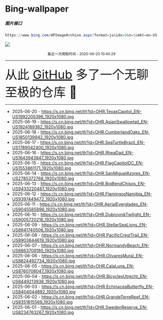 # Bing-wallpaper

##### 图片接口

```powershell
https://www.bing.com/HPImageArchive.aspx?format=js&idx=0&n=1&mkt=en-US
```

 ![](https://s.cn.bing.net/th?id=OHR.TexasCapitol_EN-US1992205396_1920x1080.jpg)

<p align='center' >
    <small>
        最近一次爬取时间 - 2025-06-20 10:45:29
    </small>
    <br>
    <hr>
    <font size=7>
        <small>
           从此 <a href='https://github.com/'>GitHub</a> 多了一个无聊至极的仓库  🍳
        </small>
    </font>
    <hr>
</p>


- 2025-06-20 - https://s.cn.bing.net/th?id=OHR.TexasCapitol_EN-US1992205396_1920x1080.jpg 
- 2025-06-19 - https://s.cn.bing.net/th?id=OHR.AsianSwallowtail_EN-US1924189362_1920x1080.jpg 
- 2025-06-18 - https://s.cn.bing.net/th?id=OHR.CumberlandOaks_EN-US1850139942_1920x1080.jpg 
- 2025-06-17 - https://s.cn.bing.net/th?id=OHR.SeaTurtleBrazil_EN-US1789042400_1920x1080.jpg 
- 2025-06-16 - https://s.cn.bing.net/th?id=OHR.RheaDad_EN-US1643943847_1920x1080.jpg 
- 2025-06-15 - https://s.cn.bing.net/th?id=OHR.FlagCapitolDC_EN-US1553861171_1920x1080.jpg 
- 2025-06-14 - https://s.cn.bing.net/th?id=OHR.SanMiguelAzores_EN-US2785372768_1920x1080.jpg 
- 2025-06-13 - https://s.cn.bing.net/th?id=OHR.BigBendChisos_EN-US9433220487_1920x1080.jpg 
- 2025-06-12 - https://s.cn.bing.net/th?id=OHR.FlamingosNamibia_EN-US9397449472_1920x1080.jpg 
- 2025-06-11 - https://s.cn.bing.net/th?id=OHR.AerialEverglades_EN-US9045585896_1920x1080.jpg 
- 2025-06-10 - https://s.cn.bing.net/th?id=OHR.DubrovnikTwilight_EN-US9005720216_1920x1080.jpg 
- 2025-06-09 - https://s.cn.bing.net/th?id=OHR.StellarSeaLions_EN-US8941740506_1920x1080.jpg 
- 2025-06-08 - https://s.cn.bing.net/th?id=OHR.PacificCrestTrail_EN-US8903844619_1920x1080.jpg 
- 2025-06-07 - https://s.cn.bing.net/th?id=OHR.NormandyBeach_EN-US8863709180_1920x1080.jpg 
- 2025-06-06 - https://s.cn.bing.net/th?id=OHR.OlivaresMural_EN-US8824492734_1920x1080.jpg 
- 2025-06-05 - https://s.cn.bing.net/th?id=OHR.CalaLuna_EN-US8760708047_1920x1080.jpg 
- 2025-06-04 - https://s.cn.bing.net/th?id=OHR.BicyclesUtrecht_EN-US8449213938_1920x1080.jpg 
- 2025-06-03 - https://s.cn.bing.net/th?id=OHR.EchinaceaButterfly_EN-US8404044892_1920x1080.jpg 
- 2025-06-02 - https://s.cn.bing.net/th?id=OHR.GrandeTerreReef_EN-US8351815569_1920x1080.jpg 
- 2025-06-01 - https://s.cn.bing.net/th?id=OHR.SwedenReserve_EN-US8234763267_1920x1080.jpg 

